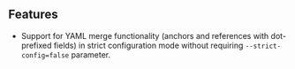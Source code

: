 ## Features

* Support for YAML merge functionality (anchors and references with dot-prefixed fields) in strict configuration mode without requiring `--strict-config=false` parameter.